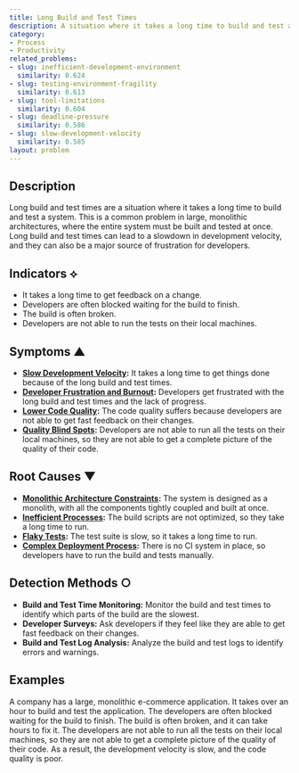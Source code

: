 ```yaml
---
title: Long Build and Test Times
description: A situation where it takes a long time to build and test a system.
category:
- Process
- Productivity
related_problems:
- slug: inefficient-development-environment
  similarity: 0.624
- slug: testing-environment-fragility
  similarity: 0.613
- slug: tool-limitations
  similarity: 0.604
- slug: deadline-pressure
  similarity: 0.586
- slug: slow-development-velocity
  similarity: 0.585
layout: problem
---
```


## Description
Long build and test times are a situation where it takes a long time to build and test a system. This is a common problem in large, monolithic architectures, where the entire system must be built and tested at once. Long build and test times can lead to a slowdown in development velocity, and they can also be a major source of frustration for developers.

## Indicators ⟡
- It takes a long time to get feedback on a change.
- Developers are often blocked waiting for the build to finish.
- The build is often broken.
- Developers are not able to run the tests on their local machines.

## Symptoms ▲
- **[Slow Development Velocity](slow-development-velocity.md):** It takes a long time to get things done because of the long build and test times.
- **[Developer Frustration and Burnout](developer-frustration-and-burnout.md):** Developers get frustrated with the long build and test times and the lack of progress.
- **[Lower Code Quality](lower-code-quality.md):** The code quality suffers because developers are not able to get fast feedback on their changes.
- **[Quality Blind Spots](quality-blind-spots.md):** Developers are not able to run all the tests on their local machines, so they are not able to get a complete picture of the quality of their code.

## Root Causes ▼
- **[Monolithic Architecture Constraints](monolithic-architecture-constraints.md):** The system is designed as a monolith, with all the components tightly coupled and built at once.
- **[Inefficient Processes](inefficient-processes.md):** The build scripts are not optimized, so they take a long time to run.
- **[Flaky Tests](flaky-tests.md):** The test suite is slow, so it takes a long time to run.
- **[Complex Deployment Process](complex-deployment-process.md):** There is no CI system in place, so developers have to run the build and tests manually.

## Detection Methods ○
- **Build and Test Time Monitoring:** Monitor the build and test times to identify which parts of the build are the slowest.
- **Developer Surveys:** Ask developers if they feel like they are able to get fast feedback on their changes.
- **Build and Test Log Analysis:** Analyze the build and test logs to identify errors and warnings.

## Examples
A company has a large, monolithic e-commerce application. It takes over an hour to build and test the application. The developers are often blocked waiting for the build to finish. The build is often broken, and it can take hours to fix it. The developers are not able to run all the tests on their local machines, so they are not able to get a complete picture of the quality of their code. As a result, the development velocity is slow, and the code quality is poor.
